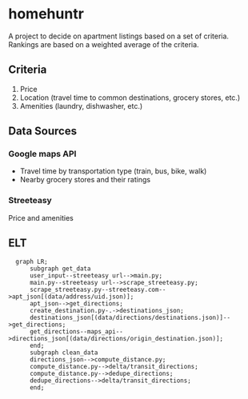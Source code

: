# homehuntr

A project to decide on apartment listings based on a set of criteria. Rankings are based on a weighted average of the criteria.

## Criteria

1. Price
2. Location (travel time to common destinations, grocery stores, etc.)
3. Amenities (laundry, dishwasher, etc.)

## Data Sources

### Google maps API

- Travel time by transportation type (train, bus, bike, walk)
- Nearby grocery stores and their ratings

### Streeteasy

Price and amenities

## ELT

```mermaid
  graph LR;
      subgraph get_data
      user_input--streeteasy url-->main.py;
      main.py--streeteasy url-->scrape_streeteasy.py;
      scrape_streeteasy.py--streeteasy.com-->apt_json[(data/address/uid.json)];
      apt_json-->get_directions;
      create_destination.py-.->destinations_json;
      destinations_json[(data/directions/destinations.json)]-->get_directions;
      get_directions--maps_api-->directions_json[(data/directions/origin_destination.json)];
      end;
      subgraph clean_data
      directions_json-->compute_distance.py;
      compute_distance.py-->delta/transit_directions;
      compute_distance.py-->dedupe_directions;
      dedupe_directions-->delta/transit_directions;
      end;
```

